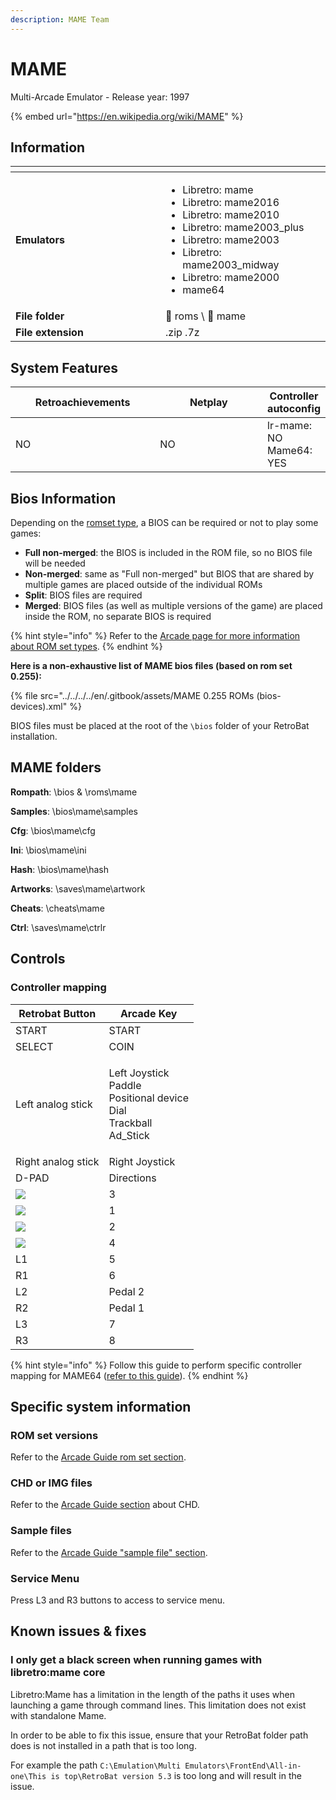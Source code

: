 ```yaml
---
description: MAME Team
---
```


# MAME

Multi-Arcade Emulator - Release year: 1997

{% embed url="https://en.wikipedia.org/wiki/MAME" %}

## Information

<table data-header-hidden><thead><tr><th width="224"></th><th></th></tr></thead><tbody><tr><td><strong>Emulators</strong></td><td><ul><li>Libretro: mame</li><li>Libretro: mame2016</li><li>Libretro: mame2010</li><li>Libretro: mame2003_plus</li><li>Libretro: mame2003</li><li>Libretro: mame2003_midway</li><li>Libretro: mame2000</li><li>mame64</li></ul></td></tr><tr><td><strong>File folder</strong></td><td><span data-gb-custom-inline data-tag="emoji" data-code="1f4c2">📂</span> roms \ <span data-gb-custom-inline data-tag="emoji" data-code="1f4c2">📂</span> mame</td></tr><tr><td><strong>File extension</strong></td><td>.zip .7z</td></tr></tbody></table>

## System Features

<table><thead><tr><th width="245">Retroachievements</th><th width="200">Netplay</th><th>Controller autoconfig</th></tr></thead><tbody><tr><td>NO</td><td>NO</td><td>lr-mame: NO<br>Mame64: YES</td></tr></tbody></table>

## Bios Information

Depending on the [romset type](../../../../en/systems-and-emulators/arcade-guide.md#romsets), a BIOS can be required or not to play some games:

* **Full non-merged**: the BIOS is included in the ROM file, so no BIOS file will be needed
* **Non-merged**: same as "Full non-merged" but BIOS that are shared by multiple games are placed outside of the individual ROMs
* **Split**: BIOS files are required
* **Merged**: BIOS files (as well as multiple versions of the game) are placed inside the ROM, no separate BIOS is required

{% hint style="info" %}
Refer to the [Arcade page for more information about ROM set types](../../../../en/systems-and-emulators/arcade-guide.md#rom-set-types).
{% endhint %}

**Here is a non-exhaustive list of MAME bios files (based on rom set 0.255):**

{% file src="../../../../en/.gitbook/assets/MAME 0.255 ROMs (bios-devices).xml" %}

BIOS files must be placed at the root of the `\bios` folder of your RetroBat installation.

## MAME folders

**Rompath**: \bios & \roms\mame

**Samples**: \bios\mame\samples

**Cfg**: \bios\mame\cfg

**Ini**: \bios\mame\ini

**Hash**: \bios\mame\hash

**Artworks**: \saves\mame\artwork

**Cheats**: \cheats\mame

**Ctrl**: \saves\mame\ctrlr

##

## Controls

### Controller mapping

| Retrobat Button                                      | Arcade Key                                                                           |
| ---------------------------------------------------- | ------------------------------------------------------------------------------------ |
| START                                                | START                                                                                |
| SELECT                                               | COIN                                                                                 |
| Left analog stick                                    | <p>Left Joystick<br>Paddle<br>Positional device<br>Dial<br>Trackball<br>Ad_Stick</p> |
| Right analog stick                                   | Right Joystick                                                                       |
| D-PAD                                                | Directions                                                                           |
| ![](<../../../../en/.gitbook/assets/image (45).png>) | 3                                                                                    |
| ![](<../../../../en/.gitbook/assets/image (27).png>) | 1                                                                                    |
| ![](<../../../../en/.gitbook/assets/image (13).png>) | 2                                                                                    |
| ![](<../../../../en/.gitbook/assets/image (47).png>) | 4                                                                                    |
| L1                                                   | 5                                                                                    |
| R1                                                   | 6                                                                                    |
| L2                                                   | Pedal 2                                                                              |
| R2                                                   | Pedal 1                                                                              |
| L3                                                   | 7                                                                                    |
| R3                                                   | 8                                                                                    |

{% hint style="info" %}
Follow this guide to perform specific controller mapping for MAME64 ([refer to this guide](../../../../en/controllers/specific\_mapping/mame64-controller-mapping.md)).
{% endhint %}

## Specific system information

### ROM set versions

Refer to the [Arcade Guide rom set section](../../../../en/systems-and-emulators/arcade-guide.md#available-arcade-emulators-in-retrobat).

### CHD or IMG files

Refer to the [Arcade Guide section](../../../../en/systems-and-emulators/arcade-guide.md#chd-or-img-files) about CHD.

### **Sample files**

Refer to the [Arcade Guide "sample file" section](../../../../en/systems-and-emulators/arcade-guide.md#samples).

### Service Menu

Press L3 and R3 buttons to access to service menu.

## Known issues & fixes

### I only get a black screen when running games with libretro:mame core

Libretro:Mame has a limitation in the length of the paths it uses when launching a game through command lines. This limitation does not exist with standalone Mame.

In order to be able to fix this issue, ensure that your RetroBat folder path does is not installed in a path that is too long.

For example the path `C:\Emulation\Multi Emulators\FrontEnd\All-in-one\This is top\RetroBat version 5.3` is too long and will result in the issue.
